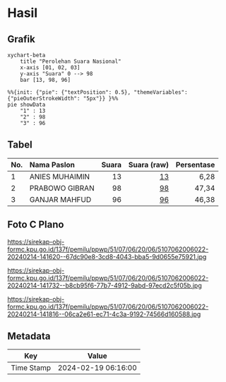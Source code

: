 # Hasil

## Grafik

```mermaid
xychart-beta
    title "Perolehan Suara Nasional"
    x-axis [01, 02, 03]
    y-axis "Suara" 0 --> 98
    bar [13, 98, 96]
```

```mermaid
%%{init: {"pie": {"textPosition": 0.5}, "themeVariables": {"pieOuterStrokeWidth": "5px"}} }%%
pie showData
    "1" : 13
    "2" : 98
    "3" : 96
```

## Tabel

| No. | Nama Paslon    | Suara | Suara (raw) | Persentase |
|:--- |:-------------- | -----:| -----------:| ----------:|
| 1   | ANIES MUHAIMIN | 13    | [13][p-1]   | 6,28       |
| 2   | PRABOWO GIBRAN | 98    | [98][p-2]   | 47,34      |
| 3   | GANJAR MAHFUD  | 96    | [96][p-3]   | 46,38      |


[p-1]: https://github.com/gigit-pemilu/pemilu-2024/blob/main/pilpres/hitung-suara/sub/51-bali/sub/07-karangasem/sub/06-bebandem/sub/2006-bungaya-kangin/sub/022-tps/sub/paslon-1.txt
[p-2]: https://github.com/gigit-pemilu/pemilu-2024/blob/main/pilpres/hitung-suara/sub/51-bali/sub/07-karangasem/sub/06-bebandem/sub/2006-bungaya-kangin/sub/022-tps/sub/paslon-2.txt
[p-3]: https://github.com/gigit-pemilu/pemilu-2024/blob/main/pilpres/hitung-suara/sub/51-bali/sub/07-karangasem/sub/06-bebandem/sub/2006-bungaya-kangin/sub/022-tps/sub/paslon-3.txt

## Foto C Plano

https://sirekap-obj-formc.kpu.go.id/137f/pemilu/ppwp/51/07/06/20/06/5107062006022-20240214-141620--67dc90e8-3cd8-4043-bba5-9d0655e75921.jpg

https://sirekap-obj-formc.kpu.go.id/137f/pemilu/ppwp/51/07/06/20/06/5107062006022-20240214-141732--b8cb95f6-77b7-4912-9abd-97ecd2c5f05b.jpg

https://sirekap-obj-formc.kpu.go.id/137f/pemilu/ppwp/51/07/06/20/06/5107062006022-20240214-141816--06ca2e61-ec71-4c3a-9192-74566d160588.jpg


## Metadata

| Key        | Value               |
| ---------- | ------------------- |
| Time Stamp | 2024-02-19 06:16:00 |



